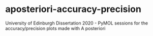 # aposteriori-accuracy-precision
University of Edinburgh Dissertation 2020 - PyMOL sessions for the accuracy/precision plots made with A posteriori
